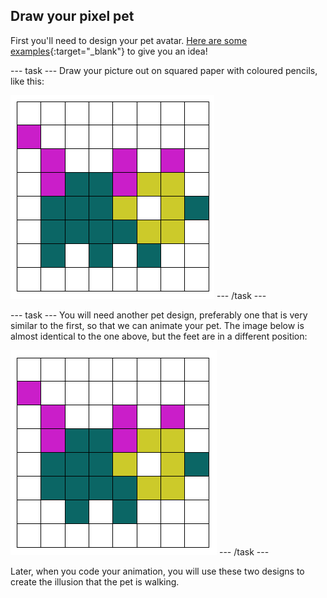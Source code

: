 ## Draw your pixel pet

First you'll need to design your pet avatar. [Here are some examples](https://www.youtube.com/watch?v=PpHFQXoISWc&rel=0){:target="_blank"} to give you an idea! 

--- task ---
Draw your picture out on squared paper with coloured pencils, like this:

![square paper avatar](images/square-paper.png)
--- /task ---

--- task ---
You will need another pet design, preferably one that is very similar to the first, so that we can animate your pet. The image below is almost identical to the one above, but the feet are in a different position:

![](images/square-paper-2.png)
--- /task ---

Later, when you code your animation, you will use these two designs to create the illusion that the pet is walking.
